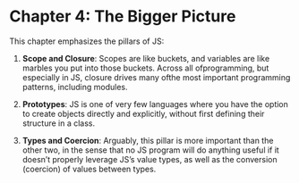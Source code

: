 # Chapter 4: The Bigger Picture

This chapter emphasizes the pillars of JS:
1. **Scope and Closure**: Scopes are like buckets, and variables are like marbles you put into those buckets. Across all ofprogramming, but especially in JS, closure drives many ofthe most important programming patterns, including modules.

2. **Prototypes**: JS is one of very few languages where you have the option to create objects directly and explicitly, without first defining their structure in a class.

3. **Types and Coercion**: Arguably, this pillar is more important than the other two, in the sense that no JS program will do anything useful if it doesn’t properly leverage JS’s value types, as well as the conversion (coercion) of values between types.

